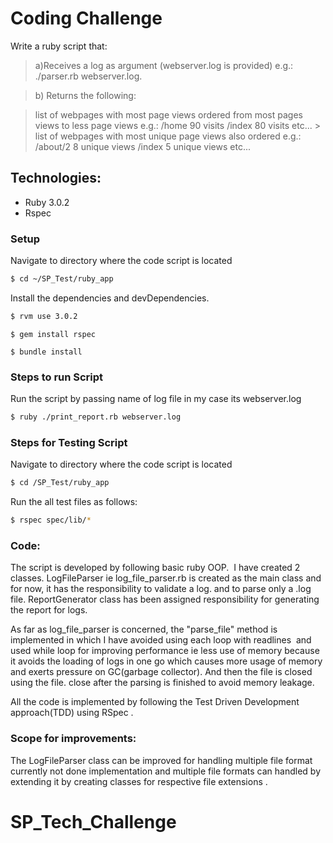 # Coding Challenge
  Write a ruby script that:
> a)Receives a log as argument (webserver.log is provided) e.g.: ./parser.rb webserver.log.

> b) Returns the following:

> list of webpages with most page views ordered from most pages views to less page views e.g.:
/home 90 visits /index 80 visits etc... > list of webpages with most unique page views also ordered
e.g.:
/about/2 8 unique views /index 5 unique views etc...







## Technologies:

* Ruby 3.0.2 
* Rspec


### Setup

Navigate to directory where the code script is located

```sh
$ cd ~/SP_Test/ruby_app
```
Install the dependencies and devDependencies.

```sh
$ rvm use 3.0.2
````
````
$ gem install rspec
````
```
$ bundle install
```

### Steps to run Script

Run the script by passing name of log file in my case its webserver.log
```sh
$ ruby ./print_report.rb webserver.log
```

### Steps for Testing Script

Navigate to directory where the code script is located

```sh
$ cd /SP_Test/ruby_app
```
Run the all test files as follows:
```sh
$ rspec spec/lib/*
```



### Code:

The script is developed by following basic ruby OOP.  I have created 2 classes. LogFileParser ie log_file_parser.rb is created as the main class and for now, it has the responsibility to validate a log. and to parse only a .log file. ReportGenerator class has been assigned responsibility for generating the report for logs.

As far as log_file_parser is concerned, the "parse_file" method is implemented in which I have avoided using each loop with readlines  and used while loop for improving performance ie less use of memory because it avoids the loading of logs in one go which causes more usage of memory and exerts pressure on GC(garbage collector). And then the file is closed using the file. close after the parsing is finished to avoid memory leakage.

All the code is implemented by following the Test Driven Development approach(TDD) using RSpec . 

### Scope for improvements:

The LogFileParser class can be improved for handling multiple file format currently not done implementation and multiple file formats can handled by extending it by creating classes for respective file extensions .







# SP_Tech_Challenge
